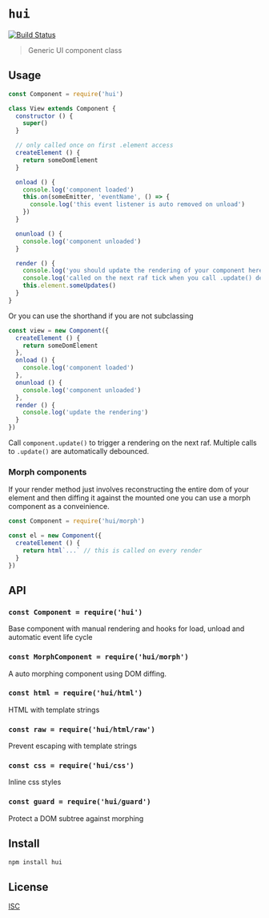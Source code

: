 # `hui`

[![Build Status](https://travis-ci.org/hyperdivision/hui.svg?branch=master)](https://travis-ci.org/hyperdivision/hui)

> Generic UI component class

## Usage

``` js
const Component = require('hui')

class View extends Component {
  constructor () {
    super()
  }

  // only called once on first .element access
  createElement () {
    return someDomElement
  }

  onload () {
    console.log('component loaded')
    this.on(someEmitter, 'eventName', () => {
      console.log('this event listener is auto removed on unload')
    })
  }

  onunload () {
    console.log('component unloaded')
  }

  render () {
    console.log('you should update the rendering of your component here')
    console.log('called on the next raf tick when you call .update() debounced')
    this.element.someUpdates()
  }
}
```

Or you can use the shorthand if you are not subclassing

``` js
const view = new Component({
  createElement () {
    return someDomElement
  },
  onload () {
    console.log('component loaded')
  },
  onunload () {
    console.log('component unloaded')
  },
  render () {
    console.log('update the rendering')
  }
})
```

Call `component.update()` to trigger a rendering on the next raf. Multiple calls to `.update()` are automatically debounced.

### Morph components

If your render method just involves reconstructing the entire dom of your element and then diffing it against the mounted one
you can use a morph component as a conveinience.

``` js
const Component = require('hui/morph')

const el = new Component({
  createElement () {
    return html`...` // this is called on every render
  }
})
```

## API

### `const Component = require('hui')`

Base component with manual rendering and hooks for load, unload and
automatic event life cycle

### `const MorphComponent = require('hui/morph')`

A auto morphing component using DOM diffing.

### `const html = require('hui/html')`

HTML with template strings

### `const raw = require('hui/html/raw')`

Prevent escaping with template strings

### `const css = require('hui/css')`

Inline css styles

### `const guard = require('hui/guard')`

Protect a DOM subtree against morphing

## Install

```sh
npm install hui
```

## License

[ISC](LICENSE)
